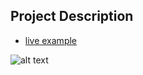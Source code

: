## Project Description

* [live example](index.html)

![alt text](https://github.com/learning-zone/Bootstrap-CSS/blob/master/assets/3-col-portfolio.png "3-col-portfolio.png")
